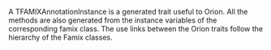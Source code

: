 A TFAMIXAnnotationInstance is  a generated trait useful to Orion. All the methods are also generated from the instance variables of the corresponding famix class. The use links between the Orion traits follow the hierarchy of the Famix classes. 